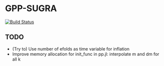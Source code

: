 # GPP-SUGRA

[![Build Status](https://github.com/not-physicist/GPP-SUGRA.jl/actions/workflows/CI.yml/badge.svg?branch=main)](https://github.com/not-physicist/GPP-SUGRA.jl/actions/workflows/CI.yml?query=branch%3Amain)

## TODO

- (Try to) Use number of efolds as time variable for inflation
- Improve memory allocation for init_func in pp.jl: interpolate m and dm for all k
